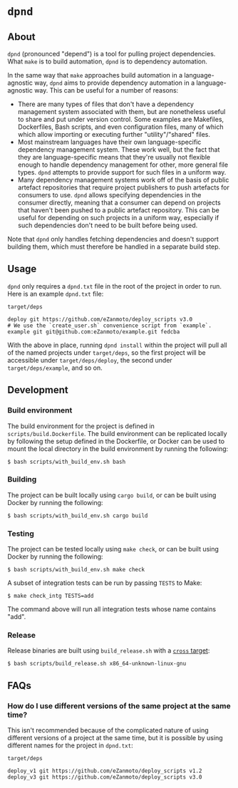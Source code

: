 `dpnd`
======

About
-----

`dpnd` (pronounced "depend") is a tool for pulling project dependencies. What
`make` is to build automation, `dpnd` is to dependency automation.

In the same way that `make` approaches build automation in a language-agnostic
way, `dpnd` aims to provide dependency automation in a language-agnostic way.
This can be useful for a number of reasons:

* There are many types of files that don't have a dependency management system
  associated with them, but are nonetheless useful to share and put under
  version control. Some examples are Makefiles, Dockerfiles, Bash scripts, and
  even configuration files, many of which which allow importing or executing
  further "utility"/"shared" files.
* Most mainstream languages have their own language-specific dependency
  management system. These work well, but the fact that they are
  language-specific means that they're usually not flexible enough to handle
  dependency management for other, more general file types. `dpnd` attempts to
  provide support for such files in a uniform way.
* Many dependency management systems work off of the basis of public artefact
  repositories that require project publishers to push artefacts for consumers
  to use. `dpnd` allows specifying dependencies in the consumer directly,
  meaning that a consumer can depend on projects that haven't been pushed to a
  public artefact repository. This can be useful for depending on such projects
  in a uniform way, especially if such dependencies don't need to be built
  before being used.

Note that `dpnd` only handles fetching dependencies and doesn't support building
them, which must therefore be handled in a separate build step.

Usage
-----

`dpnd` only requires a `dpnd.txt` file in the root of the project in order to
run. Here is an example `dpnd.txt` file:

    target/deps

    deploy git https://github.com/eZanmoto/deploy_scripts v3.0
    # We use the `create_user.sh` convenience script from `example`.
    example git git@github.com:eZanmoto/example.git fedcba

With the above in place, running `dpnd install` within the project will pull all
of the named projects under `target/deps`, so the first project will be
accessible under `target/deps/deploy`, the second under `target/deps/example`,
and so on.

Development
-----------

### Build environment

The build environment for the project is defined in `scripts/build.Dockerfile`.
The build environment can be replicated locally by following the setup defined
in the Dockerfile, or Docker can be used to mount the local directory in the
build environment by running the following:

    $ bash scripts/with_build_env.sh bash

### Building

The project can be built locally using `cargo build`, or can be built using
Docker by running the following:

    $ bash scripts/with_build_env.sh cargo build

### Testing

The project can be tested locally using `make check`, or can be built using
Docker by running the following:

    $ bash scripts/with_build_env.sh make check

A subset of integration tests can be run by passing `TESTS` to Make:

    $ make check_intg TESTS=add

The command above will run all integration tests whose name contains "add".

### Release

Release binaries are built using `build_release.sh` with a [`cross`
target](https://github.com/rust-embedded/cross#supported-targets):

    $ bash scripts/build_release.sh x86_64-unknown-linux-gnu

FAQs
----

### How do I use different versions of the same project at the same time?

This isn't recommended because of the complicated nature of using different
versions of a project at the same time, but it is possible by using different
names for the project in `dpnd.txt`:

    target/deps

    deploy_v1 git https://github.com/eZanmoto/deploy_scripts v1.2
    deploy_v3 git https://github.com/eZanmoto/deploy_scripts v3.0
